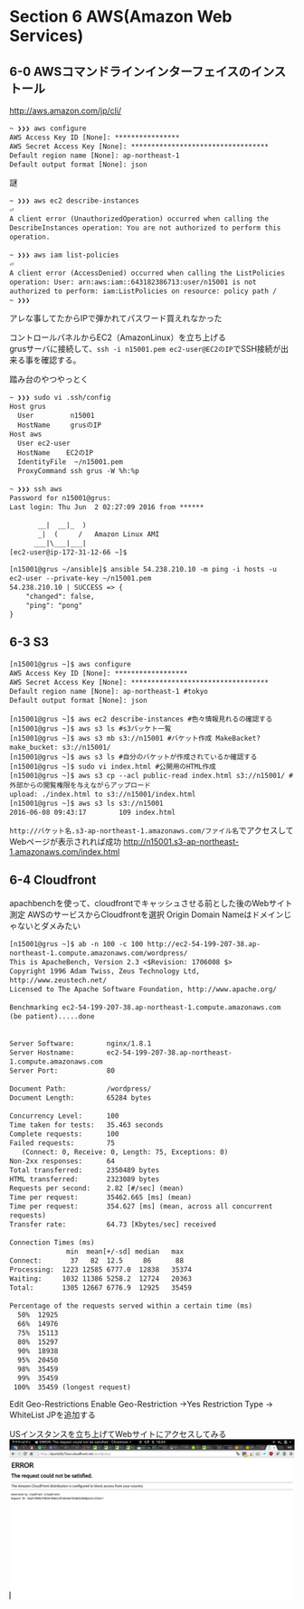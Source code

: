 Section 6 AWS(Amazon Web Services)
=====

6-0 AWSコマンドラインインターフェイスのインストール
-----
http://aws.amazon.com/jp/cli/

```
~ ❯❯❯ aws configure
AWS Access Key ID [None]: ****************
AWS Secret Access Key [None]: **********************************
Default region name [None]: ap-northeast-1 
Default output format [None]: json
```

謎
```
~ ❯❯❯ aws ec2 describe-instances                                                                                        ⏎
A client error (UnauthorizedOperation) occurred when calling the DescribeInstances operation: You are not authorized to perform this operation.

~ ❯❯❯ aws iam list-policies                                                                                             ⏎
A client error (AccessDenied) occurred when calling the ListPolicies operation: User: arn:aws:iam::643182386713:user/n15001 is not authorized to perform: iam:ListPolicies on resource: policy path /
~ ❯❯❯       
```
アレな事してたからIPで弾かれてパスワード買えれなかった


コントロールパネルからEC2（AmazonLinux）を立ち上げる  
grusサーバに接続して、`ssh -i n15001.pem ec2-user@EC2のIP`でSSH接続が出来る事を確認する。

踏み台のやつやっとく
```
~ ❯❯❯ sudo vi .ssh/config 
Host grus
  User         n15001
  HostName     grusのIP
Host aws
  User ec2-user
  HostName    EC2のIP
  IdentityFile  ~/n15001.pem
  ProxyCommand ssh grus -W %h:%p
  
~ ❯❯❯ ssh aws
Password for n15001@grus:
Last login: Thu Jun  2 02:27:09 2016 from ******

       __|  __|_  )
       _|  (     /   Amazon Linux AMI
      ___|\___|___|
[ec2-user@ip-172-31-12-66 ~]$ 
```

```
[n15001@grus ~/ansible]$ ansible 54.238.210.10 -m ping -i hosts -u ec2-user --private-key ~/n15001.pem 
54.238.210.10 | SUCCESS => {
    "changed": false, 
    "ping": "pong"
}
```

6-3 S3
-----
```
[n15001@grus ~]$ aws configure
AWS Access Key ID [None]: ******************
AWS Secret Access Key [None]: **********************************
Default region name [None]: ap-northeast-1 #tokyo
Default output format [None]: json

[n15001@grus ~]$ aws ec2 describe-instances #色々情報見れるの確認する
[n15001@grus ~]$ aws s3 ls #s3バッケト一覧
[n15001@grus ~]$ aws s3 mb s3://n15001 #バケット作成 MakeBacket?
make_bucket: s3://n15001/
[n15001@grus ~]$ aws s3 ls #自分のバケットが作成されているか確認する
[n15001@grus ~]$ sudo vi index.html #公開用のHTML作成
[n15001@grus ~]$ aws s3 cp --acl public-read index.html s3://n15001/ #外部からの閲覧権限を与えながらアップロード
upload: ./index.html to s3://n15001/index.html
[n15001@grus ~]$ aws s3 ls s3://n15001
2016-06-08 09:43:17        109 index.html
```
`http://バケット名.s3-ap-northeast-1.amazonaws.com/ファイル名`でアクセスしてWebページが表示されれば成功
http://n15001.s3-ap-northeast-1.amazonaws.com/index.html

6-4 Cloudfront
-----
apachbenchを使って、cloudfrontでキャッシュさせる前とした後のWebサイト測定
AWSのサービスからCloudfrontを選択
Origin Domain Nameはドメインじゃないとダメみたい

```
[n15001@grus ~]$ ab -n 100 -c 100 http://ec2-54-199-207-38.ap-northeast-1.compute.amazonaws.com/wordpress/
This is ApacheBench, Version 2.3 <$Revision: 1706008 $>
Copyright 1996 Adam Twiss, Zeus Technology Ltd, http://www.zeustech.net/
Licensed to The Apache Software Foundation, http://www.apache.org/

Benchmarking ec2-54-199-207-38.ap-northeast-1.compute.amazonaws.com (be patient).....done


Server Software:        nginx/1.8.1
Server Hostname:        ec2-54-199-207-38.ap-northeast-1.compute.amazonaws.com
Server Port:            80

Document Path:          /wordpress/
Document Length:        65284 bytes

Concurrency Level:      100
Time taken for tests:   35.463 seconds
Complete requests:      100
Failed requests:        75
   (Connect: 0, Receive: 0, Length: 75, Exceptions: 0)
Non-2xx responses:      64
Total transferred:      2350489 bytes
HTML transferred:       2323089 bytes
Requests per second:    2.82 [#/sec] (mean)
Time per request:       35462.665 [ms] (mean)
Time per request:       354.627 [ms] (mean, across all concurrent requests)
Transfer rate:          64.73 [Kbytes/sec] received

Connection Times (ms)
              min  mean[+/-sd] median   max
Connect:       37   82  12.5     86      88
Processing:  1223 12585 6777.0  12838   35374
Waiting:     1032 11386 5258.2  12724   20363
Total:       1305 12667 6776.9  12925   35459

Percentage of the requests served within a certain time (ms)
  50%  12925
  66%  14976
  75%  15113
  80%  15297
  90%  18938
  95%  20450
  98%  35459
  99%  35459
 100%  35459 (longest request)

```



Edit Geo-Restrictions
Enable Geo-Restriction →Yes
Restriction Type → WhiteList
JPを追加する

USインスタンスを立ち上げてWebサイトにアクセスしてみる
![Cloudfrontの地域のアレ](https://raw.githubusercontent.com/n15001/serverbuilding-documentation/master/Screenshot%20from%202016-06-08%2018-24-42.png 'are')
